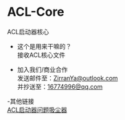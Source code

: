 # ACL-Core
ACL启动器核心

- 这个是用来干嘛的？
<br>接收ACL核心文件

- 加入我们/商业合作
<br>发送邮件至：ZirranYa@outlook.com
<br>并抄送至：16774996@qq.com

-其他链接
<br>[ACL启动器问题吸尘器](https://github.com/MoYstudio/ACL-Issue-vacuum-cleaner)
